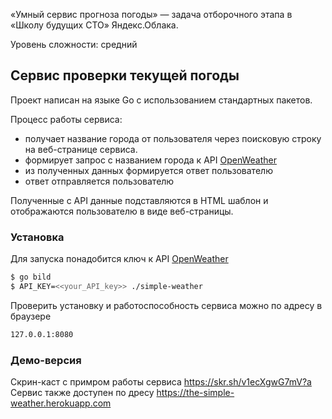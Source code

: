 «Умный сервис прогноза погоды» — задача отборочного этапа в «Школу будущих CTO» Яндекс.Облака.

Уровень сложности: средний

## Сервис проверки текущей погоды

Проект написан на языке Go с использованием стандартных пакетов.


Процесс работы сервиса:
- получает название города от пользователя через поисковую строку на веб-странице сервиса.
- формирует запрос с названием города к API [OpenWeather](https://openweathermap.org)
- из полученных данных формируется ответ пользователю
- ответ отправляется пользователю

Полученные с API данные подставляются в HTML шаблон и отображаются пользователю в виде веб-страницы.

### Установка

Для запуска понадобится ключ к API [OpenWeather](https://openweathermap.org)

```sh
$ go bild
$ API_KEY=<<your_API_key>> ./simple-weather
```

Проверить установку и работоспособность сервиса можно по адресу в браузере

```sh
127.0.0.1:8080
```

### Демо-версия
Скрин-каст с примром работы сервиса https://skr.sh/v1ecXgwG7mV?a
Сервис также доступен по дресу https://the-simple-weather.herokuapp.com
